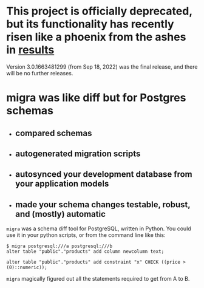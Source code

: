 # This project is officially deprecated, but its functionality has recently risen like a phoenix from the ashes in [results](https://github.com/djrobstep/results)

Version 3.0.1663481299 (from Sep 18, 2022) was the final release, and there will be no further releases.

# migra was like diff but for Postgres schemas

- ## compared schemas
- ## autogenerated migration scripts
- ## autosynced your development database from your application models
- ## made your schema changes testable, robust, and (mostly) automatic

`migra` was a schema diff tool for PostgreSQL, written in Python. You could use it in your python scripts, or from the command line like this:

    $ migra postgresql:///a postgresql:///b
    alter table "public"."products" add column newcolumn text;

    alter table "public"."products" add constraint "x" CHECK ((price > (0)::numeric));

`migra` magically figured out all the statements required to get from A to B.
